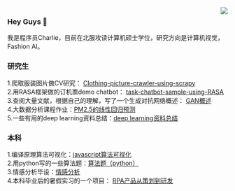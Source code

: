 <img align="right" src="https://github-readme-stats.vercel.app/api?username=Charlie-crl&show_icons=true&icon_color=CE1D2D&text_color=718096&bg_color=ffffff&hide_title=true" />

### Hey Guys 👋

我是程序员Charlie，目前在北服攻读计算机硕士学位，研究方向是计算机视觉，Fashion AI。


### 研究生

1.爬取服装图片做CV研究： [Clothing-picture-crawler-using-scrapy](https://github.com/Charlie-crl/Clothing-picture-crawler-using-scrapy)  
2.用RASA框架做的订机票demo chatbot： [task-chatbot-sample-using-RASA](https://github.com/Charlie-crl/task-chatbot-sample-using-RASA)  
3.查阅大量文献，根据自己的理解，写了一个生成对抗网络概述： [GAN概述](https://github.com/Charlie-crl/Generative-Adversarial-Nets-Overview-)  
4.大数据分析课程作业：[PM2.5的线性回归预测](https://github.com/Charlie-crl/LinearRegression-about-PM2.5)  
5.一些有用的deep learning资料总结：[deep learning资料总结](https://github.com/Charlie-crl/Something-useful-about-scientific-research)


### 本科

1.编译原理算法可视化：[javascript算法可视化](https://github.com/Charlie-crl/the-visualization-of-some-compiler-theory-algorithms)  
2.用python写的一些算法题：[算法题（python）](https://github.com/Charlie-crl/Algorithm-Using-Python-)  
3.情感分析毕设：[情感分析](https://github.com/Charlie-crl/sentiment-analysis-in-weibo)  
4.本科毕业后的暑假实习的一个项目： [RPA产品从策划到研发](https://github.com/Charlie-crl/RPA-In-Financial-Reimbursement)  
